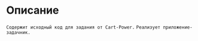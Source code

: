 # Описание
```Содержит исходный код для задания от Cart-Power.```
```Реализует приложение-задачник.```